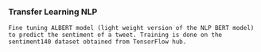 ### Transfer Learning NLP

	Fine tuning ALBERT model (light weight version of the NLP BERT model) to predict the sentiment of a tweet. Training is done on the sentiment140 dataset obtained from TensorFlow hub.
